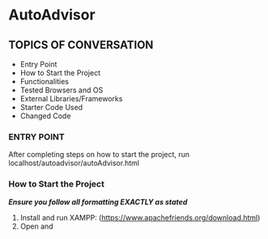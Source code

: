 # AutoAdvisor

## TOPICS OF CONVERSATION
* Entry Point
* How to Start the Project
* Functionalities
* Tested Browsers and OS
* External Libraries/Frameworks
* Starter Code Used
* Changed Code


### ENTRY POINT
  After completing steps on how to start the project, run
  localhost/autoadvisor/autoAdvisor.html

### How to Start the Project
***Ensure you follow all formatting EXACTLY as stated***
1. Install and run XAMPP: (https://www.apachefriends.org/download.html)
2. Open and 

